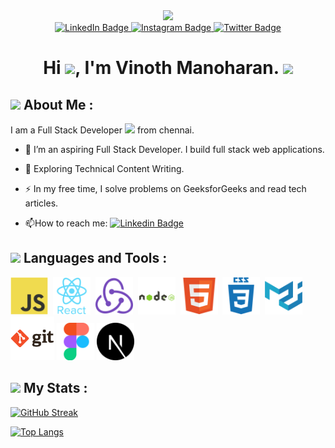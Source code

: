 <div id="header" align="center">
  <img src="https://media.giphy.com/media/qgQUggAC3Pfv687qPC/giphy.gif" width="300"/>
</div>

<div id="badges" align="center">
  <a href="https://www.linkedin.com/in/vinoth-manoharan-7437b1a3">
    <img src="https://img.shields.io/badge/LinkedIn-blue?style=for-the-badge&logo=linkedin&logoColor=white" alt="LinkedIn Badge"/>
  </a>
  <a href="https://www.instagram.com/vino_codes/">
    <img src="https://img.shields.io/badge/Instagram-E4405F?style=for-the-badge&logo=instagram&logoColor=white" alt="Instagram Badge"/>
  </a>
  <a href="https://twitter.com/vinothmanohar18">
    <img src="https://img.shields.io/badge/Twitter-blue?style=for-the-badge&logo=twitter&logoColor=white" alt="Twitter Badge"/>
  </a>
</div>

<h1 align="center">
  Hi <img src="https://cdn-0.emojis.wiki/wp-content/uploads/2020/12/smiling-face-with-sunglasses-1.gif" width="35px"/>, I'm Vinoth Manoharan.
  <img src="https://media.giphy.com/media/hvRJCLFzcasrR4ia7z/giphy.gif" width="30px"/>
</h1>



<h2><img src="https://cdn-0.emojis.wiki/wp-content/uploads/2021/09/Technologist.gif" width="35px"/> About Me :</h2>

I am a Full Stack Developer <img src="https://media.giphy.com/media/WUlplcMpOCEmTGBtBW/giphy.gif" width="30"> from chennai.

- :telescope: I’m an aspiring Full Stack Developer. I build full stack web applications.

- :seedling: Exploring Technical Content Writing.

- :zap: In my free time, I solve problems on GeeksforGeeks and read tech articles.

- :mailbox:How to reach me: [![Linkedin Badge](https://img.shields.io/badge/-Vinoth_Manoharan-blue?style=flat&logo=Linkedin&logoColor=white)](www.linkedin.com/in/vinoth-manoharan-7437b1a3)



<h2><img src="https://cdn-0.emojis.wiki/wp-content/uploads/2020/12/mechanical-arm.gif" width="35px"/> Languages and Tools :</h2>

<div>
  <img src="https://github.com/devicons/devicon/blob/master/icons/javascript/javascript-original.svg" title="javascript" alt="javascript" width="60" height="60"/>&nbsp;
  <img src="https://github.com/devicons/devicon/blob/master/icons/react/react-original-wordmark.svg" title="React" alt="React" width="60" height="60"/>&nbsp;
  <img src="https://github.com/devicons/devicon/blob/master/icons/redux/redux-original.svg" title="Redux" alt="Redux " width="60" height="60"/>&nbsp;
  <img src="https://github.com/devicons/devicon/blob/master/icons/nodejs/nodejs-original-wordmark.svg" title="NodeJS" alt="NodeJS" width="60" height="60"/>&nbsp;
  <img src="https://github.com/devicons/devicon/blob/master/icons/html5/html5-original.svg" title="HTML5" alt="HTML" width="60" height="60"/>&nbsp;
  <img src="https://github.com/devicons/devicon/blob/master/icons/css3/css3-plain-wordmark.svg"  title="CSS3" alt="CSS" width="60" height="60"/>&nbsp;
  <img src="https://github.com/devicons/devicon/blob/master/icons/materialui/materialui-original.svg" title="Material UI" alt="Material UI" width="60" height="60"/>&nbsp;
 <img src="https://github.com/devicons/devicon/blob/master/icons/git/git-original-wordmark.svg" title="Git" **alt="Git" width="70" height="70"/>
 <img src="https://github.com/devicons/devicon/blob/master/icons/figma/figma-original.svg" title="Git" **alt="figma" width="60" height="60"/>
 <img src="https://github.com/devicons/devicon/blob/master/icons/nextjs/nextjs-original.svg" title="Git" **alt="nextjs" width="60" height="60"/>
 </div>
 
 

<h2><img src="https://cdn-0.emojis.wiki/wp-content/uploads/2020/12/fire-1.gif" width="35px"/> My Stats :</h2>

[![GitHub Streak](http://github-readme-streak-stats.herokuapp.com?user=vino00619&theme=dark&hide_border=true)](https://git.io/streak-stats)

[![Top Langs](https://github-readme-stats.vercel.app/api/top-langs/?username=vino00619&layout=compact&theme=vision-friendly-dark&hide_border=true)](https://github.com/vino00619/github-readme-stats)
